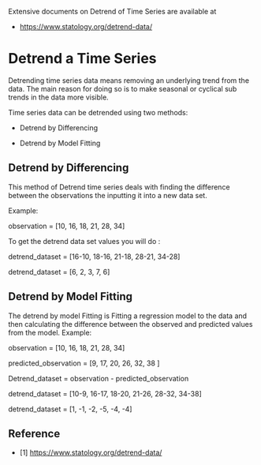 Extensive documents on Detrend of Time Series are available at

* <https://www.statology.org/detrend-data/>

# Detrend a Time Series

Detrending time series data means removing an underlying trend 
from the data. The main reason for doing so is to make seasonal
or cyclical sub trends in the data more visible.

Time series data can be detrended using two methods:

* Detrend by Differencing

* Detrend by Model Fitting

## Detrend by Differencing

This method of Detrend time series deals with finding the 
difference between the observations the inputting it into a 
new data set.

Example:

observation = [10, 16, 18, 21, 28, 34]

To get the detrend data set values you will do :

detrend_dataset = [16-10, 18-16, 21-18, 28-21, 34-28]

detrend_dataset = [6, 2, 3, 7, 6]

## Detrend by Model Fitting

The detrend by model Fitting is Fitting a regression model to the data and then 
calculating the difference between the observed and predicted values from the model.
Example:

observation = [10, 16, 18, 21, 28, 34]

predicted_observation = [9, 17, 20, 26, 32, 38 ]

Detrend_dataset = observation - predicted_observation

detrend_dataset = [10-9, 16-17, 18-20, 21-26, 28-32, 34-38]

detrend_dataset = [1, -1, -2, -5, -4, -4]


## Reference

* [1] <https://www.statology.org/detrend-data/>
